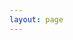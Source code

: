 ```yaml
---
layout: page
---
```

<link rel="stylesheet" type="text/css" href="/scripsit/assets/js/uv/uv.css">
<script src="/scripsit/assets/js/uv/lib/offline.js"></script>
<script src="/scripsit/assets/js/uv/helpers.js"></script>
    
<style>
        #uv {
            width: 800px;
            height: 600px;
        }
</style>

<div id="uv" class="uv"></div>





<script>
    
    	var manifest = "//figgy.princeton.edu/concern/scanned_resources/929257b7-8410-4f61-a8d1-19f2c24b74dc/manifest?manifest=https://figgy.princeton.edu/concern/scanned_resources/929257b7-8410-4f61-a8d1-19f2c24b74dc/manifest";
    	//var manifest = "https://iiif.wellcomecollection.org/presentation/v2/b18035723";
    
        var myUV;

        window.addEventListener('uvLoaded', function (e) {

            myUV = createUV('#uv', {
                iiifResourceUri: manifest,
                configUri: 'uv-config.json'
            }, new UV.URLDataProvider());

            myUV.on("created", function(obj) {
                console.log('parsed metadata', myUV.extension.helper.manifest.getMetadata());
                console.log('raw jsonld', myUV.extension.helper.manifest.__jsonld);
            });

        }, false);

</script>

<script src="/scripsit/assets/js/uv/uv.js"></script>
